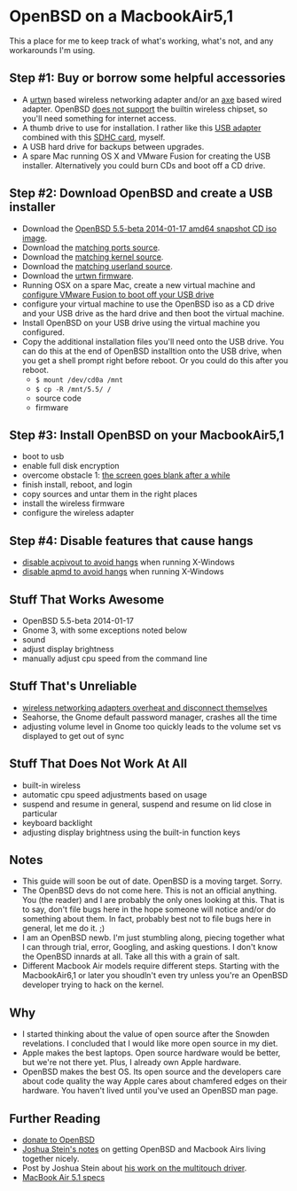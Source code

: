 # OpenBSD on a MacbookAir5,1

This a place for me to keep track of what's working, what's not, and any workarounds I'm using.

## Step #1: Buy or borrow some helpful accessories

* A [urtwn](http://www.amazon.com/Edimax-EW-7811Un-Wireless-Adapter-Wizard/dp/B003MTTJOY/ref=sr_1_1?ie=UTF8&qid=1390798318&sr=8-1&keywords=usb+wifi) based wireless networking adapter and/or an [axe](http://www.amazon.com/Apple-MC704ZM-A-Ethernet-Adapter/dp/B00486070K/ref=sr_1_3?ie=UTF8&qid=1390798382&sr=8-3&keywords=apple+ethernet+adapter) based wired adapter. OpenBSD [does not support](https://github.com/bonds/openbsd_on_a_macbookair51/issues/2) the builtin wireless chipset, so you'll need something for internet access.
* A thumb drive to use for installation. I rather like this [USB adapter](http://www.amazon.com/ELAGO-Mobile-Reader-World-Smallest-EL-RD-012/dp/B002K7EJDK/ref=pd_sim_e_1) combined with this [SDHC card](http://www.amazon.com/SanDisk-microSDXC-Memory-Adapter-SDSDQU-064G-AFFP-A/dp/B009QZH6JS/ref=pd_bxgy_e_text_y), myself.
* A USB hard drive for backups between upgrades.
* A spare Mac running OS X and VMware Fusion for creating the USB installer. Alternatively you could burn CDs and boot off a CD drive.

## Step #2: Download OpenBSD and create a USB installer

* Download the [OpenBSD 5.5-beta 2014-01-17 amd64 snapshot CD iso image](http://ftp3.usa.openbsd.org/pub/OpenBSD/snapshots/amd64/install55.iso).
* Download the [matching ports source](http://ftp3.usa.openbsd.org/pub/OpenBSD/snapshots/ports.tar.gz).
* Download the [matching kernel source](http://ftp3.usa.openbsd.org/pub/OpenBSD/srcsys.tar.gz).
* Download the [matching userland source](http://ftp3.usa.openbsd.org/pub/OpenBSD/src.tar.gz).
* Download the [urtwn firmware](http://firmware.openbsd.org/firmware/urtwn-firmware-1.1p1.tgz).
* Running OSX on a spare Mac, create a new virtual machine and [configure VMware Fusion to boot off your USB drive](http://techrem.blogspot.com/2012/12/add-physical-disk-to-vmware-fusion.html)
* configure your virtual machine to use the OpenBSD iso as a CD drive and your USB drive as the hard drive and then boot the virtual machine.
* Install OpenBSD on your USB drive using the virtual machine you configured.
* Copy the additional installation files you'll need onto the USB drive. You can do this at the end of OpenBSD installtion onto the USB drive, when you get a shell prompt right before reboot. Or you could do this after you reboot.
  * ````$ mount /dev/cd0a /mnt````
  * ````$ cp -R /mnt/5.5/ /````
  * source code
  * firmware

## Step #3: Install OpenBSD on your MacbookAir5,1

* boot to usb
* enable full disk encryption
* overcome obstacle 1: [the screen goes blank after a while](https://github.com/bonds/openbsd_on_a_macbookair51/issues/1)
* finish install, reboot, and login
* copy sources and untar them in the right places
* install the wireless firmware
* configure the wireless adapter

## Step #4: Disable features that cause hangs

* [disable acpivout to avoid hangs](https://github.com/bonds/openbsd_on_a_macbookair51/issues/4) when running X-Windows
* [disable apmd to avoid hangs](https://github.com/bonds/openbsd_on_a_macbookair51/issues/3) when running X-Windows

## Stuff That Works Awesome

* OpenBSD 5.5-beta 2014-01-17
* Gnome 3, with some exceptions noted below
* sound
* adjust display brightness
* manually adjust cpu speed from the command line

## Stuff That's Unreliable

* [wireless networking adapters overheat and disconnect themselves](https://github.com/bonds/openbsd_on_a_macbookair51/issues/5)
* Seahorse, the Gnome default password manager, crashes all the time
* adjusting volume level in Gnome too quickly leads to the volume set vs displayed to get out of sync

## Stuff That Does Not Work At All

* built-in wireless
* automatic cpu speed adjustments based on usage
* suspend and resume in general, suspend and resume on lid close in particular
* keyboard backlight
* adjusting display brightness using the built-in function keys

## Notes

* This guide will soon be out of date. OpenBSD is a moving target. Sorry.
* The OpenBSD devs do not come here. This is not an official anything. You (the reader) and I are probably the only ones looking at this. That is to say, don't file bugs here in the hope someone will notice and/or do something about them. In fact, probably best not to file bugs here in general, let me do it. ;)
* I am an OpenBSD newb. I'm just stumbling along, piecing together what I can through trial, error, Googling, and asking questions. I don't know the OpenBSD innards at all. Take all this with a grain of salt.
* Different Macbook Air models require different steps. Starting with the MacbookAir6,1 or later you shoudln't even try unless you're an OpenBSD developer trying to hack on the kernel.

## Why

* I started thinking about the value of open source after the Snowden revelations. I concluded that I would like more open source in my diet.
* Apple makes the best laptops. Open source hardware would be better, but we're not there yet. Plus, I already own Apple hardware.
* OpenBSD makes the best OS. Its open source and the developers care about code quality the way Apple cares about chamfered edges on their hardware. You haven't lived until you've used an OpenBSD man page.

## Further Reading

* [donate to OpenBSD](http://www.openbsdfoundation.org/donations.html)
* [Joshua Stein's notes](https://gist.github.com/jcs/5573685) on getting OpenBSD and Macbook Airs living together nicely.
* Post by Joshua Stein about [his work on the multitouch driver](http://comments.gmane.org/gmane.os.openbsd.tech/34916).
* [MacBook Air 5.1 specs](http://apple-history.com/mb_air_11_mid_12)
